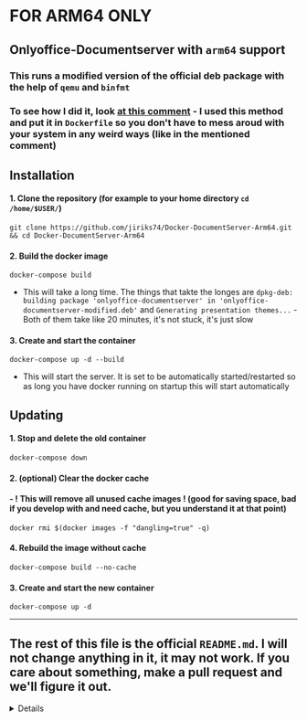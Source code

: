 # FOR ARM64 ONLY

## Onlyoffice-Documentserver with `arm64` support
### This runs a modified version of the official deb package with the help of `qemu` and `binfmt`
### To see how I did it, look [at this comment](https://github.com/ONLYOFFICE/DocumentServer/issues/152#issuecomment-1061902836) - I used this method and put it in `Dockerfile` so you don't have to mess aroud with your system in any weird ways (like in the mentioned comment)

## Installation
#### 1. Clone the repository (for example to your home directory `cd /home/$USER/`) 

   `git clone https://github.com/jiriks74/Docker-DocumentServer-Arm64.git && cd Docker-DocumentServer-Arm64`

#### 2. Build the docker image 
   `docker-compose build` 
   - This will take a long time. The things that takte the longes are `dpkg-deb: building package 'onlyoffice-documentserver' in 'onlyoffice-documentserver-modified.deb'` and `Generating presentation themes...` - Both of them take like 20 minutes, it's not stuck, it's just slow

#### 3. Create and start the container
   `docker-compose up -d --build` 
   - This will start the server. It is set to be automatically started/restarted so as long you have docker running on startup this will start automatically

## Updating
#### 1. Stop and delete the old container

   `docker-compose down`
   
#### 2. (optional) Clear the docker cache 
####    - ! This will remove all unused cache images ! (good for saving space, bad if you develop with and need cache, but you understand it at that point)

   `docker rmi $(docker images -f "dangling=true" -q)`

#### 4. Rebuild the image without cache

   `docker-compose build --no-cache`
   
#### 3. Create and start the new container

   `docker-compose up -d`

---

## The rest of this file is the official `README.md`. I will not change anything in it, it may not work. If you care about something, make a pull request and we'll figure it out.

<details>
	
	
* [Overview](#overview)
* [Functionality](#functionality)
* [Recommended System Requirements](#recommended-system-requirements)
* [Running Docker Image](#running-docker-image)
* [Configuring Docker Image](#configuring-docker-image)
    - [Storing Data](#storing-data)
    - [Running ONLYOFFICE Document Server on Different Port](#running-onlyoffice-document-server-on-different-port)
    - [Running ONLYOFFICE Document Server using HTTPS](#running-onlyoffice-document-server-using-https)
        + [Generation of Self Signed Certificates](#generation-of-self-signed-certificates)
        + [Strengthening the Server Security](#strengthening-the-server-security)
        + [Installation of the SSL Certificates](#installation-of-the-ssl-certificates)
        + [Available Configuration Parameters](#available-configuration-parameters)
* [Installing ONLYOFFICE Document Server integrated with Community and Mail Servers](#installing-onlyoffice-document-server-integrated-with-community-and-mail-servers)
* [Issues](#issues)
    - [Docker Issues](#docker-issues)
    - [Document Server usage Issues](#document-server-usage-issues)
* [Project Information](#project-information)
* [User Feedback and Support](#user-feedback-and-support)

## Overview

ONLYOFFICE Document Server is an online office suite comprising viewers and editors for texts, spreadsheets and presentations, fully compatible with Office Open XML formats: .docx, .xlsx, .pptx and enabling collaborative editing in real time.

Starting from version 6.0, Document Server is distributed as ONLYOFFICE Docs. It has [three editions](https://github.com/ONLYOFFICE/DocumentServer#onlyoffice-document-server-editions). With this image, you will install the free Community version. 

ONLYOFFICE Docs can be used as a part of ONLYOFFICE Workspace or with third-party sync&share solutions (e.g. Nextcloud, ownCloud, Seafile) to enable collaborative editing within their interface.

## Functionality ##
* ONLYOFFICE Document Editor
* ONLYOFFICE Spreadsheet Editor
* ONLYOFFICE Presentation Editor
* ONLYOFFICE Documents application for iOS
* Collaborative editing
* Hieroglyph support
* Support for all the popular formats: DOC, DOCX, TXT, ODT, RTF, ODP, EPUB, ODS, XLS, XLSX, CSV, PPTX, HTML

Integrating it with ONLYOFFICE Community Server you will be able to:
* view and edit files stored on Drive, Box, Dropbox, OneDrive, OwnCloud connected to ONLYOFFICE;
* share files;
* embed documents on a website;
* manage access rights to documents.

## Recommended System Requirements

* **RAM**: 4 GB or more
* **CPU**: dual-core 2 GHz or higher
* **Swap**: at least 2 GB
* **HDD**: at least 2 GB of free space
* **Distribution**: 64-bit Red Hat, CentOS or other compatible distributive with kernel version 3.8 or later, 64-bit Debian, Ubuntu or other compatible distributive with kernel version 3.8 or later
* **Docker**: version 1.9.0 or later

## Running Docker Image

    sudo docker run -i -t -d -p 80:80 onlyoffice/documentserver

Use this command if you wish to install ONLYOFFICE Document Server separately. To install ONLYOFFICE Document Server integrated with Community and Mail Servers, refer to the corresponding instructions below.

## Configuring Docker Image

### Storing Data

All the data are stored in the specially-designated directories, **data volumes**, at the following location:
* **/var/log/onlyoffice** for ONLYOFFICE Document Server logs
* **/var/www/onlyoffice/Data** for certificates
* **/var/lib/onlyoffice** for file cache
* **/var/lib/postgresql** for database

To get access to your data from outside the container, you need to mount the volumes. It can be done by specifying the '-v' option in the docker run command.

    sudo docker run -i -t -d -p 80:80 \
        -v /app/onlyoffice/DocumentServer/logs:/var/log/onlyoffice  \
        -v /app/onlyoffice/DocumentServer/data:/var/www/onlyoffice/Data  \
        -v /app/onlyoffice/DocumentServer/lib:/var/lib/onlyoffice \
        -v /app/onlyoffice/DocumentServer/rabbitmq:/var/lib/rabbitmq \
        -v /app/onlyoffice/DocumentServer/redis:/var/lib/redis \
        -v /app/onlyoffice/DocumentServer/db:/var/lib/postgresql  onlyoffice/documentserver

Normally, you do not need to store container data because the container's operation does not depend on its state. Saving data will be useful:
* For easy access to container data, such as logs
* To remove the limit on the size of the data inside the container
* When using services launched outside the container such as PostgreSQL, Redis, RabbitMQ

### Running ONLYOFFICE Document Server on Different Port

To change the port, use the -p command. E.g.: to make your portal accessible via port 8080 execute the following command:

    sudo docker run -i -t -d -p 8080:80 onlyoffice/documentserver

### Running ONLYOFFICE Document Server using HTTPS

        sudo docker run -i -t -d -p 443:443 \
        -v /app/onlyoffice/DocumentServer/data:/var/www/onlyoffice/Data  onlyoffice/documentserver

Access to the onlyoffice application can be secured using SSL so as to prevent unauthorized access. While a CA certified SSL certificate allows for verification of trust via the CA, a self signed certificates can also provide an equal level of trust verification as long as each client takes some additional steps to verify the identity of your website. Below the instructions on achieving this are provided.

To secure the application via SSL basically two things are needed:

- **Private key (.key)**
- **SSL certificate (.crt)**

So you need to create and install the following files:

        /app/onlyoffice/DocumentServer/data/certs/tls.key
        /app/onlyoffice/DocumentServer/data/certs/tls.crt

When using CA certified certificates (e.g [Let's encrypt](https://letsencrypt.org)), these files are provided to you by the CA. If you are using self-signed certificates you need to generate these files [yourself](#generation-of-self-signed-certificates).

#### Using the automatically generated Let's Encrypt SSL Certificates

        sudo docker run -i -t -d -p 80:80 -p 443:443 \
        -e LETS_ENCRYPT_DOMAIN=your_domain -e LETS_ENCRYPT_MAIL=your_mail  onlyoffice/documentserver

If you want to get and extend Let's Encrypt SSL Certificates automatically just set LETS_ENCRYPT_DOMAIN and LETS_ENCRYPT_MAIL variables.

#### Generation of Self Signed Certificates

Generation of self-signed SSL certificates involves a simple 3 step procedure.

**STEP 1**: Create the server private key

```bash
openssl genrsa -out tls.key 2048
```

**STEP 2**: Create the certificate signing request (CSR)

```bash
openssl req -new -key tls.key -out tls.csr
```

**STEP 3**: Sign the certificate using the private key and CSR

```bash
openssl x509 -req -days 365 -in tls.csr -signkey tls.key -out tls.crt
```

You have now generated an SSL certificate that's valid for 365 days.

#### Strengthening the server security

This section provides you with instructions to [strengthen your server security](https://raymii.org/s/tutorials/Strong_SSL_Security_On_nginx.html).
To achieve this you need to generate stronger DHE parameters.

```bash
openssl dhparam -out dhparam.pem 2048
```

#### Installation of the SSL Certificates

Out of the four files generated above, you need to install the `tls.key`, `tls.crt` and `dhparam.pem` files at the onlyoffice server. The CSR file is not needed, but do make sure you safely backup the file (in case you ever need it again).

The default path that the onlyoffice application is configured to look for the SSL certificates is at `/var/www/onlyoffice/Data/certs`, this can however be changed using the `SSL_KEY_PATH`, `SSL_CERTIFICATE_PATH` and `SSL_DHPARAM_PATH` configuration options.

The `/var/www/onlyoffice/Data/` path is the path of the data store, which means that you have to create a folder named certs inside `/app/onlyoffice/DocumentServer/data/` and copy the files into it and as a measure of security you will update the permission on the `tls.key` file to only be readable by the owner.

```bash
mkdir -p /app/onlyoffice/DocumentServer/data/certs
cp tls.key /app/onlyoffice/DocumentServer/data/certs/
cp tls.crt /app/onlyoffice/DocumentServer/data/certs/
cp dhparam.pem /app/onlyoffice/DocumentServer/data/certs/
chmod 400 /app/onlyoffice/DocumentServer/data/certs/tls.key
```

You are now just one step away from having our application secured.

#### Available Configuration Parameters

*Please refer the docker run command options for the `--env-file` flag where you can specify all required environment variables in a single file. This will save you from writing a potentially long docker run command.*

Below is the complete list of parameters that can be set using environment variables.

- **ONLYOFFICE_HTTPS_HSTS_ENABLED**: Advanced configuration option for turning off the HSTS configuration. Applicable only when SSL is in use. Defaults to `true`.
- **ONLYOFFICE_HTTPS_HSTS_MAXAGE**: Advanced configuration option for setting the HSTS max-age in the onlyoffice nginx vHost configuration. Applicable only when SSL is in use. Defaults to `31536000`.
- **SSL_CERTIFICATE_PATH**: The path to the SSL certificate to use. Defaults to `/var/www/onlyoffice/Data/certs/tls.crt`.
- **SSL_KEY_PATH**: The path to the SSL certificate's private key. Defaults to `/var/www/onlyoffice/Data/certs/tls.key`.
- **SSL_DHPARAM_PATH**: The path to the Diffie-Hellman parameter. Defaults to `/var/www/onlyoffice/Data/certs/dhparam.pem`.
- **SSL_VERIFY_CLIENT**: Enable verification of client certificates using the `CA_CERTIFICATES_PATH` file. Defaults to `false`
- **DB_TYPE**: The database type. Supported values are `postgres`, `mariadb` or `mysql`. Defaults to `postgres`.
- **DB_HOST**: The IP address or the name of the host where the database server is running.
- **DB_PORT**: The database server port number.
- **DB_NAME**: The name of a database to use. Should be existing on container startup.
- **DB_USER**: The new user name with superuser permissions for the database account.
- **DB_PWD**: The password set for the database account.
- **AMQP_URI**: The [AMQP URI](https://www.rabbitmq.com/uri-spec.html "RabbitMQ URI Specification") to connect to message broker server.
- **AMQP_TYPE**: The message broker type. Supported values are `rabbitmq` or `activemq`. Defaults to `rabbitmq`.
- **REDIS_SERVER_HOST**: The IP address or the name of the host where the Redis server is running.
- **REDIS_SERVER_PORT**:  The Redis server port number.
- **NGINX_WORKER_PROCESSES**: Defines the number of nginx worker processes.
- **NGINX_WORKER_CONNECTIONS**: Sets the maximum number of simultaneous connections that can be opened by a nginx worker process.
- **JWT_ENABLED**: Specifies the enabling the JSON Web Token validation by the ONLYOFFICE Document Server. Defaults to `false`.
- **JWT_SECRET**: Defines the secret key to validate the JSON Web Token in the request to the ONLYOFFICE Document Server. Defaults to `secret`.
- **JWT_HEADER**: Defines the http header that will be used to send the JSON Web Token. Defaults to `Authorization`.
- **JWT_IN_BODY**: Specifies the enabling the token validation in the request body to the ONLYOFFICE Document Server. Defaults to `false`.
- **WOPI_ENABLED**: Specifies the enabling the wopi handlers. Defaults to `false`.
- **USE_UNAUTHORIZED_STORAGE**: Set to `true`if using selfsigned certificates for your storage server e.g. Nextcloud. Defaults to `false`
- **GENERATE_FONTS**: When 'true' regenerates fonts list and the fonts thumbnails etc. at each start. Defaults to `true`
- **METRICS_ENABLED**: Specifies the enabling StatsD for ONLYOFFICE Document Server. Defaults to `false`.
- **METRICS_HOST**: Defines StatsD listening host. Defaults to `localhost`.
- **METRICS_PORT**: Defines StatsD listening port. Defaults to `8125`.
- **METRICS_PREFIX**: Defines StatsD metrics prefix for backend services. Defaults to `ds.`.
- **LETS_ENCRYPT_DOMAIN**: Defines the domain for Let's Encrypt certificate.
- **LETS_ENCRYPT_MAIL**: Defines the domain administator mail address for Let's Encrypt certificate.

## Installing ONLYOFFICE Document Server integrated with Community and Mail Servers

ONLYOFFICE Document Server is a part of ONLYOFFICE Community Edition that comprises also Community Server and Mail Server. To install them, follow these easy steps:

**STEP 1**: Create the `onlyoffice` network.

```bash
docker network create --driver bridge onlyoffice
```
Then launch containers on it using the 'docker run --net onlyoffice' option:

**STEP 2**: Install MySQL.

Follow [these steps](#installing-mysql) to install MySQL server.

**STEP 3**: Install ONLYOFFICE Document Server.

```bash
sudo docker run --net onlyoffice -i -t -d --restart=always --name onlyoffice-document-server \
	-v /app/onlyoffice/DocumentServer/logs:/var/log/onlyoffice  \
	-v /app/onlyoffice/DocumentServer/data:/var/www/onlyoffice/Data  \
	-v /app/onlyoffice/DocumentServer/lib:/var/lib/onlyoffice \
	-v /app/onlyoffice/DocumentServer/db:/var/lib/postgresql \
	onlyoffice/documentserver
```

**STEP 4**: Install ONLYOFFICE Mail Server. 

For the mail server correct work you need to specify its hostname 'yourdomain.com'.

```bash
sudo docker run --init --net onlyoffice --privileged -i -t -d --restart=always --name onlyoffice-mail-server -p 25:25 -p 143:143 -p 587:587 \
 -e MYSQL_SERVER=onlyoffice-mysql-server \
 -e MYSQL_SERVER_PORT=3306 \
 -e MYSQL_ROOT_USER=root \
 -e MYSQL_ROOT_PASSWD=my-secret-pw \
 -e MYSQL_SERVER_DB_NAME=onlyoffice_mailserver \
 -v /app/onlyoffice/MailServer/data:/var/vmail \
 -v /app/onlyoffice/MailServer/data/certs:/etc/pki/tls/mailserver \
 -v /app/onlyoffice/MailServer/logs:/var/log \
 -h yourdomain.com \
 onlyoffice/mailserver
```

The additional parameters for mail server are available [here](https://github.com/ONLYOFFICE/Docker-CommunityServer/blob/master/docker-compose.workspace_enterprise.yml#L87).

To learn more, refer to the [ONLYOFFICE Mail Server documentation](https://github.com/ONLYOFFICE/Docker-MailServer "ONLYOFFICE Mail Server documentation").

**STEP 5**: Install ONLYOFFICE Community Server

```bash
sudo docker run --net onlyoffice -i -t -d --restart=always --name onlyoffice-community-server -p 80:80 -p 443:443 -p 5222:5222 \
 -e MYSQL_SERVER_ROOT_PASSWORD=my-secret-pw \
 -e MYSQL_SERVER_DB_NAME=onlyoffice \
 -e MYSQL_SERVER_HOST=onlyoffice-mysql-server \
 -e MYSQL_SERVER_USER=onlyoffice_user \
 -e MYSQL_SERVER_PASS=onlyoffice_pass \
 
 -e DOCUMENT_SERVER_PORT_80_TCP_ADDR=onlyoffice-document-server \
 
 -e MAIL_SERVER_API_HOST=${MAIL_SERVER_IP} \
 -e MAIL_SERVER_DB_HOST=onlyoffice-mysql-server \
 -e MAIL_SERVER_DB_NAME=onlyoffice_mailserver \
 -e MAIL_SERVER_DB_PORT=3306 \
 -e MAIL_SERVER_DB_USER=root \
 -e MAIL_SERVER_DB_PASS=my-secret-pw \
 
 -v /app/onlyoffice/CommunityServer/data:/var/www/onlyoffice/Data \
 -v /app/onlyoffice/CommunityServer/logs:/var/log/onlyoffice \
 onlyoffice/communityserver
```

Where `${MAIL_SERVER_IP}` is the IP address for **ONLYOFFICE Mail Server**. You can easily get it using the command:
```
docker inspect -f '{{range .NetworkSettings.Networks}}{{.IPAddress}}{{end}}' onlyoffice-mail-server
```

Alternatively, you can use an automatic installation script to install the whole ONLYOFFICE Community Edition at once. For the mail server correct work you need to specify its hostname 'yourdomain.com'.

**STEP 1**: Download the Community Edition Docker script file

```bash
wget https://download.onlyoffice.com/install/opensource-install.sh
```

**STEP 2**: Install ONLYOFFICE Community Edition executing the following command:

```bash
bash opensource-install.sh -md yourdomain.com
```

Or, use [docker-compose](https://docs.docker.com/compose/install "docker-compose"). For the mail server correct work you need to specify its hostname 'yourdomain.com'. Assuming you have docker-compose installed, execute the following command:

```bash
wget https://raw.githubusercontent.com/ONLYOFFICE/Docker-CommunityServer/master/docker-compose.groups.yml
docker-compose up -d
```

## Issues

### Docker Issues

As a relatively new project Docker is being worked on and actively developed by its community. So it's recommended to use the latest version of Docker, because the issues that you encounter might have already been fixed with a newer Docker release.

The known Docker issue with ONLYOFFICE Document Server with rpm-based distributives is that sometimes the processes fail to start inside Docker container. Fedora and RHEL/CentOS users should try disabling selinux with setenforce 0. If it fixes the issue then you can either stick with SELinux disabled which is not recommended by RedHat, or switch to using Ubuntu.

### Document Server usage issues

Due to the operational characteristic, **Document Server** saves a document only after the document has been closed by all the users who edited it. To avoid data loss, you must forcefully disconnect the **Document Server** users when you need to stop **Document Server** in cases of the application update, server reboot etc. To do that, execute the following script on the server where **Document Server** is installed:

```
sudo docker exec <CONTAINER> documentserver-prepare4shutdown.sh
```

Please note, that both executing the script and disconnecting users may take a long time (up to 5 minutes).

## Project Information

Official website: [https://www.onlyoffice.com](https://www.onlyoffice.com/?utm_source=github&utm_medium=cpc&utm_campaign=GitHubDockerDS)

Code repository: [https://github.com/ONLYOFFICE/DocumentServer](https://github.com/ONLYOFFICE/DocumentServer "https://github.com/ONLYOFFICE/DocumentServer")

Docker Image: [https://github.com/ONLYOFFICE/Docker-DocumentServer](https://github.com/ONLYOFFICE/Docker-DocumentServer "https://github.com/ONLYOFFICE/Docker-DocumentServer")

License: [GNU AGPL v3.0](https://help.onlyoffice.com/products/files/doceditor.aspx?fileid=4358397&doc=K0ZUdlVuQzQ0RFhhMzhZRVN4ZFIvaHlhUjN2eS9XMXpKR1M5WEppUk1Gcz0_IjQzNTgzOTci0 "GNU AGPL v3.0")

Free version vs commercial builds comparison: https://github.com/ONLYOFFICE/DocumentServer#onlyoffice-document-server-editions

SaaS version: [https://www.onlyoffice.com/cloud-office.aspx](https://www.onlyoffice.com/cloud-office.aspx?utm_source=github&utm_medium=cpc&utm_campaign=GitHubDockerDS)

## User Feedback and Support

If you have any problems with or questions about this image, please visit our official forum to find answers to your questions: [forum.onlyoffice.com][1] or you can ask and answer ONLYOFFICE development questions on [Stack Overflow][2].

  [1]: https://forum.onlyoffice.com
  [2]: https://stackoverflow.com/questions/tagged/onlyoffice

	
</details>
